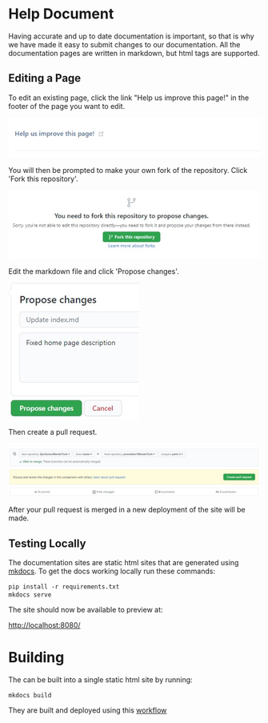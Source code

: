 # Help Document
Having accurate and up to date documentation is important, so that is why we have made it easy to submit changes to our documentation. All the documentation pages are written in markdown, but html tags are supported.

## Editing a Page
To edit an existing page, click the link "Help us improve this page!" in the footer of the page you want to edit.

![1](./images/documentation/1.png)

You will then be prompted to make your own fork of the repository. Click 'Fork this repository'.

![2](./images/documentation/2.jpg)

Edit the markdown file and click 'Propose changes'.

![3](./images/documentation/3.jpg)

Then create a pull request.

![4](./images/documentation/4.jpg)

After your pull request is merged in a new deployment of the site will be made.

## Testing Locally
The documentation sites are static html sites that are generated using [mkdocs](https://www.mkdocs.org/). To get the docs working locally run these commands:

``` shell
pip install -r requirements.txt
mkdocs serve
```

The site should now be available to preview at:

[http://localhost:8080/](http://localhost:8000/)


# Building
The can be built into a single static html site by running:
```shell
mkdocs build
```

They are built and deployed using this [workflow](https://github.com/poly-hammer/BlenderTools/blob/main/.github/workflows/docs.yml)
